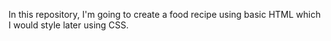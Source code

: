 In this repository, I'm going to create a food recipe using basic HTML which I would style later using CSS.